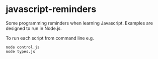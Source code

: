 # javascript-reminders

Some programming reminders when learning Javascript.
Examples are designed to run in Node.js.

To run each script from command line e.g.
```
node control.js
node types.js
```
